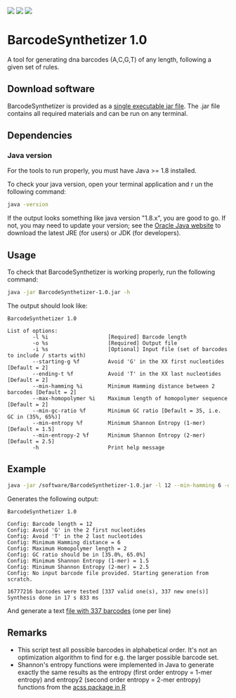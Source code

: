 ![](https://img.shields.io/badge/build-passing-green.svg)
![](https://img.shields.io/badge/version-1.0-blue.svg)
![](https://img.shields.io/badge/java-1.8-red.svg)

# BarcodeSynthetizer 1.0

A tool for generating dna barcodes (A,C,G,T) of any length, following a given set of rules.

## Download software
BarcodeSynthetizer is provided as a [single executable jar file](../master/release/BarcodeSynthetizer-1.0.jar?raw=true).
The .jar file contains all required materials and can be run on any terminal.

## Dependencies
### Java version
For the tools to run properly, you must have Java >= 1.8 installed. 

To check your java version, open your terminal application and r
un the following command:

```bash
java -version
```

If the output looks something like java version "1.8.x", you are good to go. 
If not, you may need to update your version; see the [Oracle Java website](http://www.oracle.com/technetwork/java/javase/downloads/) to download the latest JRE (for users) or JDK (for developers).

## Usage
To check that BarcodeSynthetizer is working properly, run the following command:

```bash
java -jar BarcodeSynthetizer-1.0.jar -h
```
The output should look like:

```
BarcodeSynthetizer 1.0

List of options:
        -l %i                   [Required] Barcode length
        -o %s                   [Required] Output file
        -i %s                   [Optional] Input file (set of barcodes to include / starts with)
        --starting-g %f         Avoid 'G' in the XX first nucleotides [Default = 2]
        --ending-t %f           Avoid 'T' in the XX last nucleotides [Default = 2]
        --min-hamming %i        Minimum Hamming distance between 2 barcodes [Default = 2]
        --max-homopolymer %i    Maximum length of homopolymer sequence [Default = 2]
        --min-gc-ratio %f       Minimum GC ratio [Default = 35, i.e. GC in (35%, 65%)]
        --min-entropy %f        Minimum Shannon Entropy (1-mer) [Default = 1.5]
        --min-entropy-2 %f      Minimum Shannon Entropy (2-mer) [Default = 2.5]
        -h                      Print help message
```

## Example

```bash
java -jar /software/BarcodeSynthetizer-1.0.jar -l 12 --min-hamming 6 -o barcode.list.txt
```

Generates the following output:

```
BarcodeSynthetizer 1.0

Config: Barcode length = 12
Config: Avoid 'G' in the 2 first nucleotides
Config: Avoid 'T' in the 2 last nucleotides
Config: Minimum Hamming distance = 6
Config: Maximum Homopolymer length = 2
Config: GC ratio should be in [35.0%, 65.0%]
Config: Minimum Shannon Entropy (1-mer) = 1.5
Config: Minimum Shannon Entropy (2-mer) = 2.5
Config: No input barcode file provided. Starting generation from scratch.

16777216 barcodes were tested [337 valid one(s), 337 new one(s)]
Synthesis done in 17 s 833 ms
```

And generate a text [file with 337 barcodes](../master/example/barcode.list.txt?raw=true) (one per line)

## Remarks
- This script test all possible barcodes in alphabetical order. It's not an optimization algorithm to find for e.g. the larger possible barcode set.
- Shannon's entropy functions were implemented in Java to generate exactly the same results as the entropy (first order entropy = 1-mer entropy) and entropy2 (second order entropy = 2-mer entropy) functions from the [acss package in R](https://github.com/singmann/acss/)
